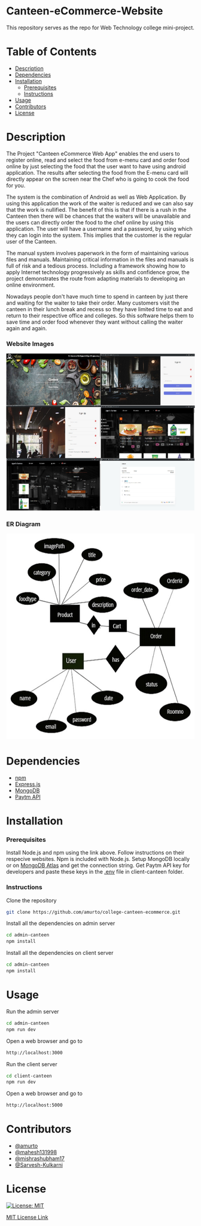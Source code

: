 # Canteen-eCommerce-Website
This repository serves as the repo for Web Technology college mini-project.

# Table of Contents

* [Description](https://github.com/amurto/college-canteen-ecommerce#description)
* [Dependencies](https://github.com/amurto/college-canteen-ecommerce#dependencies)
* [Installation](https://github.com/amurto/college-canteen-ecommerce#installation)
  * [Prerequisites](https://github.com/amurto/college-canteen-ecommerce#prerequisites)
  * [Instructions](https://github.com/amurto/college-canteen-ecommerce#instructions)
* [Usage](https://github.com/amurto/college-canteen-ecommerce#usage)
* [Contributors](https://github.com/amurto/college-canteen-ecommerce#contributors)
* [License](https://github.com/amurto/college-canteen-ecommerce#license)

# Description

The Project "Canteen eCommerce Web App" enables the end users to register online, read and select the food from e-menu card and order food online by just selecting the food that the user want to have using android application. The results after selecting the food from the E-menu card will directly appear on the screen near the Chef who is going to cook the food for you. 

The system is the combination of Android as well as Web Application. By using this application the work of the waiter is reduced and we can also say that the work is nullified. The benefit of this is that if there is a rush in the Canteen then there will be chances that the waiters will be unavailable and the users can directly order the food to the chef online by using this application. The user will have a username and a password, by using which they can login into the system. This implies that the customer is the regular user of the Canteen.

The manual system involves paperwork in the form of maintaining various files and manuals. Maintaining critical information in the files and manuals is full of risk and a tedious process. Including a framework showing how to apply Internet technology progressively as skills and confidence grow, the project demonstrates the route from adapting materials to developing an online environment.

Nowadays people don't have much time to spend in canteen by just there and waiting for the waiter to take their order. Many customers visit the canteen in their lunch break and recess so they have limited time to eat and return to their respective office and colleges. So this software helps them to save time and order food whenever they want without calling the waiter again and again.

 
### Website Images
![Image of Website](images/demo.jpg)

### ER Diagram
![Image of ER](images/er.jpg)

# Dependencies

* [npm](https://www.npmjs.com/)
* [Express.js](https://expressjs.com/)
* [MongoDB](https://reactjs.org/)
* [Paytm API](https://developer.paytm.com/docs/)

# Installation

### Prerequisites

Install Node.js and npm using the link above. Follow instructions on their respecive websites. Npm is included with Node.js. Setup MongoDB locally or on [MongoDB Atlas](https://www.mongodb.com/cloud/atlas) and get the connection string. Get Paytm API key for developers and paste these keys in the [.env](https://github.com/amurto/college-canteen-ecommerce/blob/master/client-canteen/.env) file in client-canteen folder.

### Instructions

Clone the repository
```bash
git clone https://github.com/amurto/college-canteen-ecommerce.git
```

Install all the dependencies on admin server
```bash
cd admin-canteen 
npm install
```

Install all the dependencies on client server
```bash
cd admin-canteen 
npm install
```

# Usage

Run the admin server
```bash
cd admin-canteen
npm run dev
```

Open a web browser and go to
```bash
http://localhost:3000
```

Run the client server
```bash
cd client-canteen
npm run dev
```

Open a web browser and go to
```bash
http://localhost:5000
```

# Contributors

* [@amurto](https://github.com/amurto)
* [@mahesh131998](https://github.com/mahesh131998)
* [@mishrashubham17](https://github.com/mishrashubham17)
* [@Sarvesh-Kulkarni](https://github.com/Sarvesh-Kulkarni)

# License

[![License: MIT](https://img.shields.io/badge/License-MIT-yellow.svg)](https://opensource.org/licenses/MIT)

[MIT License Link](https://github.com/amurto/college-canteen-ecommerce/blob/master/LICENSE)